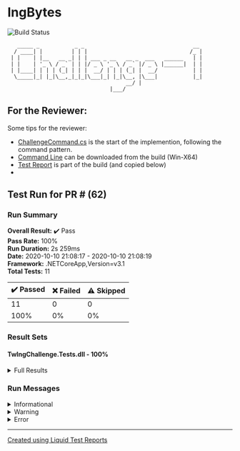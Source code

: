 # IngBytes

![Build Status](https://github.com/teamwildenberg/IngBytes/workflows/Build/badge.svg)

       _____ _           _ _                                  __
      / ____| |         | | |                                /_ |
     | |    | |__   __ _| | | ___ _ __   __ _  ___   ______   | |
     | |    | '_ \ / _` | | |/ _ \ '_ \ / _` |/ _ \ |______|  | |
     | |____| | | | (_| | | |  __/ | | | (_| |  __/           | |
      \_____|_| |_|\__,_|_|_|\___|_| |_|\__, |\___|           |_|
                                         __/ |
                                    |___/


## For the Reviewer:

Some tips for the reviewer:
- [ChallengeCommand.cs](https://github.com/teamwildenberg/IngBytes/blob/main/Src/Commands/ChallengeCommand.cs) is the start of the implemention, following the command pattern.
- [Command Line](https://github.com/teamwildenberg/IngBytes/suites/1319898973/artifacts/20986196) can be downloaded from the build (Win-X64)
- [Test Report](https://github.com/teamwildenberg/IngBytes/suites/1319898973/artifacts/20986197) is part of the build (and copied below)
-  




## Test Run for PR # (62)
### Run Summary

<p>
<strong>Overall Result:</strong> ✔️ Pass <br />
<strong>Pass Rate:</strong> 100% <br />
<strong>Run Duration:</strong> 2s 259ms <br />
<strong>Date:</strong> 2020-10-10 21:08:17 - 2020-10-10 21:08:19 <br />
<strong>Framework:</strong> .NETCoreApp,Version=v3.1 <br />
<strong>Total Tests:</strong> 11 <br />
</p>

<table>
<thead>
<tr>
<th>✔️ Passed</th>
<th>❌ Failed</th>
<th>⚠️ Skipped</th>
</tr>
</thead>
<tbody>
<tr>
<td>11</td>
<td>0</td>
<td>0</td>
</tr>
<tr>
<td>100%</td>
<td>0%</td>
<td>0%</td>
</tr>
</tbody>
</table>

### Result Sets
#### TwIngChallenge.Tests.dll - 100%
<details>
<summary>Full Results</summary>
<table>
<thead>
<tr>
<th>Result</th>
<th>Test</th>
<th>Duration</th>
</tr>
</thead>
<tr>
<td> ✔️ Passed </td>
<td>Tw.Ing.Challenge.Tests.CsvServiceDownloadTests.Load_Fail_NotFound</td>
<td>150ms</td>
</tr>
<tr>
<td> ✔️ Passed </td>
<td>Tw.Ing.Challenge.Tests.CsvServiceSaveTests.Save_Success</td>
<td>184ms</td>
</tr>
<tr>
<td> ✔️ Passed </td>
<td>Tw.Ing.Challenge.Tests.CsvConversionTests.ConvertFromTo_Price_UsdToEur</td>
<td>5ms</td>
</tr>
<tr>
<td> ✔️ Passed </td>
<td>Tw.Ing.Challenge.Tests.CsvConversionTests.ConvertFromTo_ProductList_SameCurrency</td>
<td>8ms</td>
</tr>
<tr>
<td> ✔️ Passed </td>
<td>Tw.Ing.Challenge.Tests.CsvConversionTests.ConvertFromTo_Price_SameCurrency</td>
<td>< 1ms</td>
</tr>
<tr>
<td> ✔️ Passed </td>
<td>Tw.Ing.Challenge.Tests.CsvServiceDownloadTests.Load_Success_UnknownCategory</td>
<td>56ms</td>
</tr>
<tr>
<td> ✔️ Passed </td>
<td>Tw.Ing.Challenge.Tests.CsvServiceDownloadTests.Load_Fail_InvalidFileContent</td>
<td>2ms</td>
</tr>
<tr>
<td> ✔️ Passed </td>
<td>Tw.Ing.Challenge.Tests.CsvServiceDownloadTests.Load_Success</td>
<td>8ms</td>
</tr>
<tr>
<td> ✔️ Passed </td>
<td>Tw.Ing.Challenge.Tests.CsvServiceDownloadTests.Load_Warning_InvalidRecord</td>
<td>7ms</td>
</tr>
<tr>
<td> ✔️ Passed </td>
<td>Tw.Ing.Challenge.Tests.CsvServiceDownloadTests.Load_Success_InvalidPrice</td>
<td>3ms</td>
</tr>
<tr>
<td> ✔️ Passed </td>
<td>Tw.Ing.Challenge.Tests.CsvServiceDownloadTests.Load_Success_WithOutCurrency</td>
<td>3ms</td>
</tr>
</tbody>
</table>
</details>

### Run Messages
<details>
<summary>Informational</summary>
<pre><code>
[xUnit.net 00:00:00.00] xUnit.net VSTest Adapter v2.4.0 (64-bit .NET Core 3.1.5)
[xUnit.net 00:00:00.47]   Discovering: TwIngChallenge.Tests
[xUnit.net 00:00:00.51]   Discovered:  TwIngChallenge.Tests
[xUnit.net 00:00:00.52]   Starting:    TwIngChallenge.Tests
[xUnit.net 00:00:00.86]   Finished:    TwIngChallenge.Tests
</code></pre>
</details>

<details>
<summary>Warning</summary>
<pre><code>
Data collector 'Code Coverage' message: No code coverage data available. Code coverage is currently supported only on Windows..
</code></pre>
</details>

<details>
<summary>Error</summary>
<pre><code>
</code></pre>
</details>



----

[Created using Liquid Test Reports](https://github.com/kurtmkurtm/LiquidTestReports)                                    